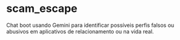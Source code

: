# scam_escape
Chat boot usando Gemini para identificar possíveis perfis falsos ou abusivos em aplicativos de relacionamento ou na vida real.
